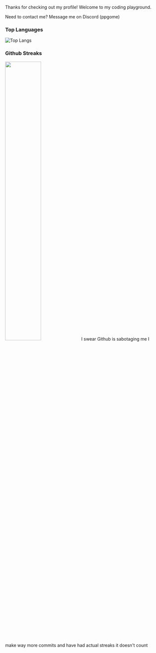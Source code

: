 Thanks for checking out my profile! Welcome to my coding playground.

Need to contact me? Message me on Discord (ppgome)

### Top Languages
 ![Top Langs](https://github-readme-stats.vercel.app/api/top-langs/?username=PPGOME&layout=compact)

### Github Streaks
<img src="https://github-readme-streak-stats.herokuapp.com/?user=PPGOME&theme=dark" width="48%" >
I swear Github is sabotaging me I make way more commits and have had actual streaks it doesn't count

<!---
PPGOME/PPGOME is a ✨ special ✨ repository because its `README.md` (this file) appears on your GitHub profile.
You can click the Preview link to take a look at your changes.
--->
